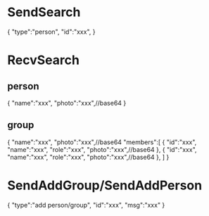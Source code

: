 # SendSearch

{
    "type":"person",
    "id":"xxx",
}

# RecvSearch
## person
{
    "name":"xxx",
    "photo":"xxx",//base64
}

## group
{
    "name":"xxx",
    "photo":"xxx",//base64
    "members":[
        {
            "id":"xxx",
            "name":"xxx",
            "role":"xxx",
            "photo":"xxx",//base64
        },
        {
            "id":"xxx",
            "name":"xxx",
            "role":"xxx",
            "photo":"xxx",//base64
        },
    ]
}

# SendAddGroup/SendAddPerson
{
    "type":"add person/group",
    "id":"xxx",
    "msg":"xxx"
}